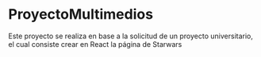 # ProyectoMultimedios
Este proyecto se realiza en base a la solicitud de un  proyecto universitario, el cual consiste crear en React la página de Starwars
